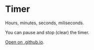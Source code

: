 # Timer

Hours, minutes, seconds, miliseconds. 

You can pause and stop (clear) the timer.

[Open on .github.io](https://nata25.github.io/JS_5-6_timer/).
